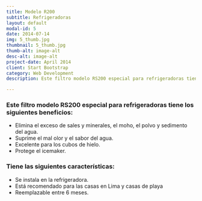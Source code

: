 ```yaml
---
title: Modelo R200
subtitle: Refrigeradoras
layout: default
modal-id: 5
date: 2014-07-14
img: 5_thumb.jpg
thumbnail: 5_thumb.jpg
thumb-alt: image-alt
desc-alt: image-alt
project-date: April 2014
client: Start Bootstrap
category: Web Development
description: Este filtro modelo RS200 especial para refrigeradoras tiene los siguientes beneficios Elimina el exceso de sales y minerales, el moho, el polvo y sedimento del agua. Suprime el mal olor y el sabor del agua. Excelente para los cubos de hielo. Protege el icemaker. Tiene las siguientes características Se instala en la refrigeradora. Está recomendado para las casas en Lima y casas de playa  Reemplazable entre 6 meses.

---
```

### Este filtro modelo RS200 especial para refrigeradoras tiene los siguientes beneficios:
- Elimina el exceso de sales y minerales, el moho, el polvo y sedimento del agua.
- Suprime el mal olor y el sabor del agua.
- Excelente para los cubos de hielo.
- Protege el icemaker.

### Tiene las siguientes características:
- Se instala en la refrigeradora.
- Está recomendado para las casas en Lima y casas de playa 
- Reemplazable entre 6 meses.

